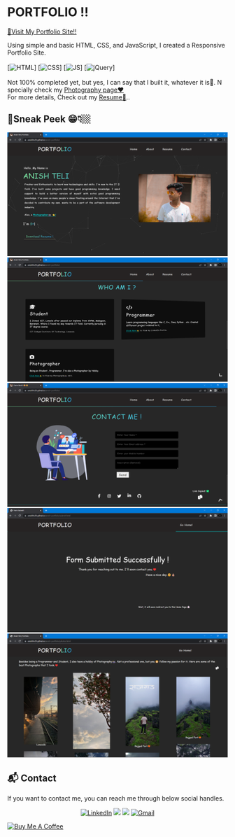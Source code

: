 # PORTFOLIO !!
[🔗Visit My Portfolio Site!!](https://anishhh20.github.io/anish-portfolio/)

Using simple and basic HTML, CSS, and JavaScript, I created a Responsive Portfolio Site.
<br><br>
[![HTML](https://img.shields.io/badge/html5%20-%23E34F26.svg?&style=for-the-badge&logo=html5&logoColor=white)]
[![CSS](https://img.shields.io/badge/css3%20-%231572B6.svg?&style=for-the-badge&logo=css3&logoColor=white)]
[![JS](https://img.shields.io/badge/javascript%20-%23323330.svg?&style=for-the-badge&logo=javascript&logoColor=%23F7DF1E)]
[<img alt="jQuery" src="https://img.shields.io/badge/jquery-%230769AD.svg?style=for-the-badge&logo=jquery&logoColor=white"/>]<br><br>
Not 100% completed yet, but yes, I can say that I built it, whatever it is🙂.
N specially check my [Photography page❤️](https://anishhh20.github.io/anish-portfolio/photos.html)<br>
For more details, Check out my [Resume📃](https://github.com/anishhh20/anish-portfolio/blob/17ded6e7264733d31cfc0c1d69dc609424d789b7/assests/resume.pdf)..
<br />
## 📌Sneak Peek 😁👇🏼

<img src="images/screenshots/s1.png" >
<img src="images/screenshots/s2.png" >
<img src="images/screenshots/s3.png" >
<img src="images/screenshots/s3.5.png" >
<img src="images/screenshots/s4.png" >

<h2>📬 Contact</h2>

If you want to contact me, you can reach me through below social handles.

<div align="center">

<a  href="https://in.linkedin.com/in/anishteli238?trk=profile-badge" target="_blank"><img alt="LinkedIn" src="https://img.shields.io/badge/linkedin%20-%230077B5.svg?&style=for-the-badge&logo=linkedin&logoColor=white" /></a>
<a href="https://www.instagram.com/anishhh20/" target="_blank"><img src="https://img.shields.io/badge/Instagram-E4405F?style=for-the-badge&logo=instagram&logoColor=white" /></a>
<a href="https://twitter.com/anish_teli238" target="_blank"><img src="https://img.shields.io/badge/twitter-%2300acee.svg?&style=for-the-badge&logo=twitter&logoColor=white&alt=twitter" /></a>
<a href="mailto:anishteli238@gmail.com"><img  alt="Gmail" src="https://img.shields.io/badge/Gmail-D14836?style=for-the-badge&logo=gmail&logoColor=white" />

</div>

<a href="https://www.buymeacoffee.com/anishhh20" target="_blank"><img src="https://cdn.buymeacoffee.com/buttons/v2/default-yellow.png" alt="Buy Me A Coffee" style="height: 45px !important;width: 180px !important;" ></a>
